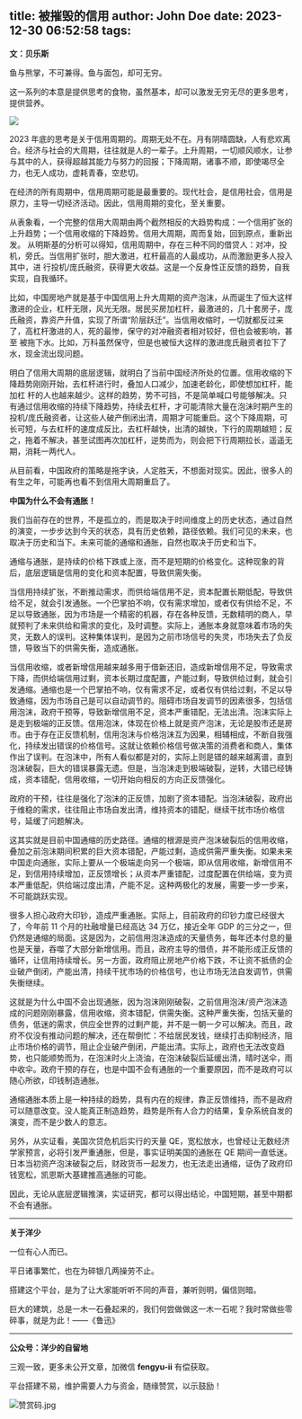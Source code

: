 title: 被摧毁的信用
author: John Doe
date: 2023-12-30 06:52:58
tags:
---
**文：贝乐斯**

鱼与熊掌，不可兼得。鱼与面包，却可无穷。<!--more-->

这一系列的本意是提供思考的食物，虽然基本，却可以激发无穷无尽的更多思考，提供营养。

![](/images/20231230001.png)

2023 年底的思考是关于信用周期的。周期无处不在。月有阴晴圆缺，人有悲欢离合。经济与社会的大周期，往往就是人的一辈子。上升周期，一切顺风顺水，让参与其中的人，获得超越其能力与努力的回报；下降周期，诸事不顺，即使竭尽全力，也无人成功，虚耗青春，空悲切。

在经济的所有周期中，信用周期可能是最重要的。现代社会，是信用社会，信用是原力，主导一切经济活动。因此，信用周期的变化，至关重要。

从表象看，一个完整的信用大周期由两个截然相反的大趋势构成：一个信用扩张的上升趋势；一个信用收缩的下降趋势。信用大周期，周而复始，回到原点，重新出发。
从明斯基的分析可以得知，信用周期中，存在三种不同的借贷人：对冲，投机，旁氏。当信用扩张时，胆大激进，杠杆最高的人最成功，从而激励更多人投入其中，进
行投机/庞氏融资，获得更大收益。这是一个反身性正反馈的趋势，自我实现，自我循环。

比如，中国房地产就是基于中国信用上升大周期的资产泡沫，从而诞生了恒大这样激进的企业，杠杆无限，风光无限。居民买房加杠杆，最激进的，几十套房子，庞
氏融资，靠资产升值，实现了所谓“阶层跃迁”。当信用收缩时，一切就都反过来了，高杠杆激进的人，死的最惨，保守的对冲融资者相对较好，但也会被影响，甚至
被拖下水。比如，万科虽然保守，但是也被恒大这样的激进庞氏融资者拉下了水，现金流出现问题。

明白了信用大周期的底层逻辑，就明白了当前中国经济所处的位置。信用收缩的下降趋势刚刚开始，去杠杆进行时，叠加人口减少，加速老龄化，即使想加杠杆，能加杠
杆的人也越来越少。这样的趋势，势不可挡，不是简单喊口号能够解决。只有通过信用收缩的持续下降趋势，持续去杠杆，才可能清除大量在泡沫时期产生的投机/庞氏融资者，让这些人破产倒闭出清，周期才可能重启。这个下降周期，可长可短，与去杠杆的速度成反比，去杠杆越快，出清的越快，下行的周期越短；反之，拖着不解决，甚至试图再次加杠杆，逆势而为，则会把下行周期拉长，遥遥无期，消耗一两代人。

从目前看，中国政府的策略是拖字诀，人定胜天，不想面对现实。因此，很多人的有生之年，可能再也看不到信用大周期重启了。

**中国为什么不会有通胀！**

我们当前存在的世界，不是孤立的，而是取决于时间维度上的历史状态，通过自然的演变，一步步达到今天的状态，具有历史依赖，路径依赖。我们可见的未来，也取决于历史和当下。未来可能的通缩和通胀，自然也取决于历史和当下。

通缩与通胀，是持续的价格下跌或上涨，而不是短期的价格变化。这种现象的背后，底层逻辑是信用的变化和资本配置，导致供需失衡。

当信用持续扩张，不断推动需求，而供给端信用不足，资本配置长期低配，导致供给不足，就会引发通胀。一个巴掌拍不响，仅有需求增加，或者仅有供给不足，不足以导致通胀，因为市场是一个精密的机器，存在各种反馈，无数精明的商人，早就预判了未来供给和需求的变化，及时调整。实际上，通胀本身就意味着市场的失灵，无数人的误判。这种集体误判，是因为之前市场信号的失灵，市场失去了负反馈，导致当下的供需失衡，造成通胀。

当信用收缩，或者新增信用越来越多用于借新还旧，造成新增信用不足，导致需求下降，而供给端信用过剩，资本长期过度配置，产能过剩，导致供给过剩，就会引发通缩。通缩也是一个巴掌拍不响，仅有需求不足，或者仅有供给过剩，不足以导致通缩，因为市场自己是可以自动调节的。阻碍市场自发调节的因素很多，包括信用泡沫，政府干预等，导致新增信用不足，资本严重错配，无法出清。泡沫实际上是走到极端的正反馈。信用泡沫，体现在价格上就是资产泡沫，无论是股市还是房市。由于存在正反馈机制，信用泡沫与价格泡沫互为因果，相辅相成，不断自我强化，持续发出错误的价格信号。这就让依赖价格信号做决策的消费者和商人，集体作出了误判。在泡沫中，所有人看似都是对的，实际上则是错的越来越离谱，直到泡沫破裂，巨大的错误暴露无遗。但是，当泡沫走到极端破裂，逆转，大错已经铸成，资本错配，信用收缩，一切开始向相反的方向正反馈强化。

政府的干预，往往是强化了泡沫的正反馈，加剧了资本错配。当泡沫破裂，政府出于维稳的需求，往往阻止市场自发出清，维持资本的错配，继续干扰市场价格信号，延缓了问题解决。

这其实就是目前中国通缩的历史路径。通缩的根源是资产泡沫破裂后的信用收缩，叠加之前泡沫期间积累的巨大资本错配，产能过剩，造成供需严重失衡。如果未来中国走向通胀，实际上要从一个极端走向另一个极端，即从信用收缩，新增信用不足，到信用持续增加，正反馈增长；从资本严重错配，过度配置在供给端，变为资本严重低配，供给端过度出清，产能不足。这种两极化的发展，需要一步一步来，不可能跳跃实现。

很多人担心政府大印钞，造成严重通胀。实际上，目前政府的印钞力度已经很大了，今年前 11 个月的社融增量已经高达 34 万亿，接近全年 GDP 的三分之一，但仍然是通缩的局面。这是因为，之前信用泡沫造成的天量债务，每年还本付息的量也是天量，吞噬了大部分新增信用。而且，政府主导的借债，并不能形成正反馈的循环，让信用持续增长。另一方面，政府阻止房地产价格下跌，不让资不抵债的企业破产倒闭，产能出清，持续干扰市场的价格信号，也让市场无法自发调节，供需失衡继续。

这就是为什么中国不会出现通胀，因为泡沫刚刚破裂，之前信用泡沫/资产泡沫造成的问题刚刚暴露，信用收缩，资本错配，供需失衡。这种严重失衡，包括天量的债务，低迷的需求，供应全世界的过剩产能，并不是一朝一夕可以解决。而且，政府不仅没有推动问题的解决，还在帮倒忙：不给居民发钱，继续打击抑制经济，阻止市场价格的调节，阻止企业破产倒闭，产能出清。实际上，政府也无法改变趋势，也只能顺势而为，在泡沫时火上浇油，在泡沫破裂后延缓出清，晴时送伞，雨中收伞。政府干预的存在，也是中国不会有通胀的一个重要原因，而不是政府可以随心所欲，印钱制造通胀。

通缩通胀本质上是一种持续的趋势，具有内在的规律，靠正反馈维持，而不是政府可以随意改变。没人能真正制造趋势，趋势是所有人合力的结果，复杂系统自发的演变，而不是少数人的意志。

另外，从实证看，美国次贷危机后实行的天量 QE，宽松放水，也曾经让无数经济学家预言，必将引发严重通胀，但是，事实证明美国的通胀在 QE 期间一直低迷。日本当初资产泡沫破裂之后，财政货币一起发力，也无法走出通缩，证伪了政府印钱宽松，凯恩斯大基建推高通胀的可能。

因此，无论从底层逻辑推演，实证研究，都可以得出结论，中国短期，甚至中期都不会有通胀。
- - -
**关于洋少**

一位有心人而已。

平日诸事繁忙，也在为碎银几两操劳不止。

搭建这个平台，是为了让大家能听听不同的声音，兼听则明，偏信则暗。

巨大的建筑，总是一木一石叠起来的，我们何尝做做这一木一石呢？我时常做些零碎事，就是为此！——《鲁迅》

---

**公众号：洋少的自留地** 

三观一致，更多未公开文章，加微信 **fengyu-ii** 有偿获取。

平台搭建不易，维护需要人力与资金，随缘赞赏，以示鼓励！

![赞赏码.jpg](/images/shang.jpg)